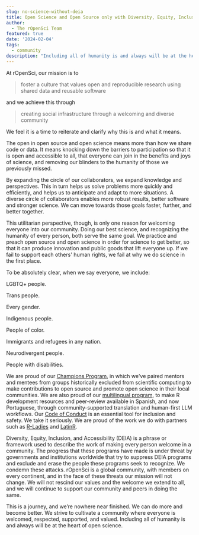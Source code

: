 ```yaml
---
slug: no-science-without-deia
title: Open Science and Open Source only with Diversity, Equity, Inclusion, and Accessibility 
author:
  - The rOpenSci Team
featured: true
date: '2024-02-04'
tags:
  - community
description: "Including all of humanity is and always will be at the heart of open science."
---
```


At rOpenSci, our mission is to

> foster a culture that values open and reproducible research using shared data and reusable software

and we achieve this through

> creating social infrastructure through a welcoming and diverse community

We feel it is a time  to reiterate and clarify why this is and what it means.

The open in open source and open science means more than how we share code or data.
It means knocking down the barriers to participation so that it is open and accessible to all,
that everyone can join in the benefits and joys of science, and removing our blinders to the humanity of those we previously missed.  

By expanding the circle of our collaborators, we expand knowledge and perspectives.
This in turn helps us solve problems more quickly and efficiently, and helps  us to anticipate and adapt to more situations.
A diverse circle of collaborators enables more robust results, better software and stronger science.
We can move towards those goals faster, further, and better together.  

This utilitarian perspective, though, is only one reason for welcoming everyone into our community.
Doing our best science, and recognizing the humanity of every person, both serve the same goal.
We practice and preach open source and open science in order for science to get better, so that it can produce innovation and public goods that lift everyone up.
If we fail to support each others' human rights, we fail at why we do science in the first place.

To be absolutely clear, when we say everyone, we include:

LGBTQ+ people.

Trans people.

Every gender.

Indigenous people.

People of color.

Immigrants and refugees in any nation.

Neurodivergent people.

People with disabilities.

We are proud of our [Champions Program](/champions/), in which we've paired mentors and mentees from groups historically excluded from scientific computing to make contributions to open source and promote open science in their local communities.
We are also proud of our [multilingual program](/multilingual-publishing/), to make R development resources and peer-review available in Spanish, and now Portuguese, through community-supported translation and human-first LLM workflows.
Our [Code of Conduct](/code-of-conduct/) is an essential tool for inclusion and safety.
We take it seriously.
We are proud of the work we do with partners such as [R-Ladies](https://rladies.org/) and [LatinR](https://latinr.org/).

Diversity, Equity, Inclusion, and Accessibility (DEIA) is a  phrase or framework used to describe the work of making every person welcome in a community.
The progress that these programs have made is under threat by governments and institutions worldwide that try to suppress DEIA programs and exclude and erase the people these programs seek to recognize.
We condemn these attacks.
rOpenSci is a global community, with members on every continent, and in the face of these threats our mission will not change.
We will not rescind our values and the welcome we extend to all, and we will continue to support our community and peers in doing the same.

This is a journey, and we’re nowhere near finished.
We can do more and become better.
We strive to cultivate  a community where everyone is welcomed, respected, supported, and valued.
Including all of humanity is and always will be at the heart of open science.
